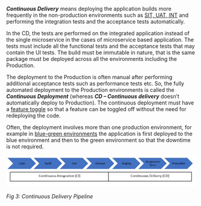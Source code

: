 ***Continuous Delivery*** means deploying the application builds more frequently in the non-production environments such as [SIT, UAT, INT](https://medium.com/@buttertechn/qa-testing-what-is-dev-sit-uat-prod-ac97965ce4f) and performing the integration tests and the acceptance tests automatically.

In the CD, the tests are performed on the integrated application instead of the single microservice in the cases of microservice based application. The tests must include all the functional tests and the acceptance tests that may contain the UI tests. The build must be immutable in nature, that is the same package must be deployed across all the environments including the Production.

The deployment to the Production is often manual after performing additional acceptance tests such as performance tests etc. So, the fully automated deployment to the Production environments is called the ***Continuous Deployment*** (whereas ***CD – Continuous delivery*** doesn’t automatically deploy to Production). The continuous deployment must have a [feature toggle](https://martinfowler.com/articles/feature-toggles.html) so that a feature can be toggled off without the need for redeploying the code.

Often, the deployment involves more than one production environment, for example in [blue-green environments](https://www.linkedin.com/pulse/using-blue-green-deployments-reduce-downtime-nessan-harpur) the application is first deployed to the blue environment and then to the green environment so that the downtime is not required.


![](./images/CD_Image1.JPG)

*Fig 3: Continuous Delivery Pipeline*